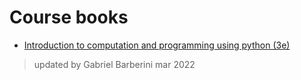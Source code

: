 # Course books

- [Introduction to computation and programming using python (3e)](https://mitpress.mit.edu/books/introduction-computation-and-programming-using-python-third-edition)
> updated by Gabriel Barberini mar 2022
